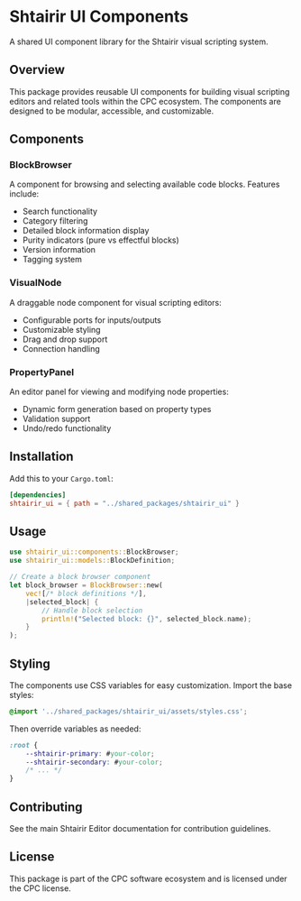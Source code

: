 # Shtairir UI Components

A shared UI component library for the Shtairir visual scripting system.

## Overview

This package provides reusable UI components for building visual scripting editors and related tools within the CPC ecosystem. The components are designed to be modular, accessible, and customizable.

## Components

### BlockBrowser

A component for browsing and selecting available code blocks. Features include:

- Search functionality
- Category filtering
- Detailed block information display
- Purity indicators (pure vs effectful blocks)
- Version information
- Tagging system

### VisualNode

A draggable node component for visual scripting editors:

- Configurable ports for inputs/outputs
- Customizable styling
- Drag and drop support
- Connection handling

### PropertyPanel

An editor panel for viewing and modifying node properties:

- Dynamic form generation based on property types
- Validation support
- Undo/redo functionality

## Installation

Add this to your `Cargo.toml`:

```toml
[dependencies]
shtairir_ui = { path = "../shared_packages/shtairir_ui" }
```

## Usage

```rust
use shtairir_ui::components::BlockBrowser;
use shtairir_ui::models::BlockDefinition;

// Create a block browser component
let block_browser = BlockBrowser::new(
    vec![/* block definitions */],
    |selected_block| {
        // Handle block selection
        println!("Selected block: {}", selected_block.name);
    }
);
```

## Styling

The components use CSS variables for easy customization. Import the base styles:

```css
@import '../shared_packages/shtairir_ui/assets/styles.css';
```

Then override variables as needed:

```css
:root {
    --shtairir-primary: #your-color;
    --shtairir-secondary: #your-color;
    /* ... */
}
```

## Contributing

See the main Shtairir Editor documentation for contribution guidelines.

## License

This package is part of the CPC software ecosystem and is licensed under the CPC license.